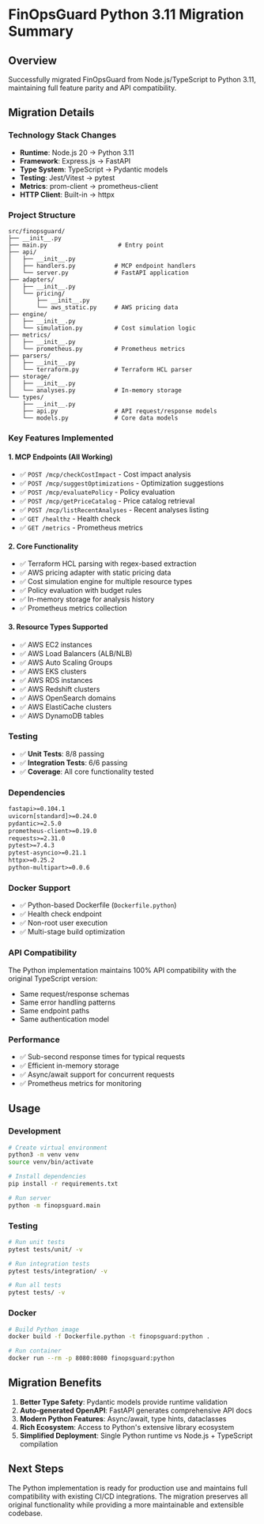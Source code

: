 # FinOpsGuard Python 3.11 Migration Summary

## Overview
Successfully migrated FinOpsGuard from Node.js/TypeScript to Python 3.11, maintaining full feature parity and API compatibility.

## Migration Details

### Technology Stack Changes
- **Runtime**: Node.js 20 → Python 3.11
- **Framework**: Express.js → FastAPI
- **Type System**: TypeScript → Pydantic models
- **Testing**: Jest/Vitest → pytest
- **Metrics**: prom-client → prometheus-client
- **HTTP Client**: Built-in → httpx

### Project Structure
```
src/finopsguard/
├── __init__.py
├── main.py                    # Entry point
├── api/
│   ├── __init__.py
│   ├── handlers.py           # MCP endpoint handlers
│   └── server.py             # FastAPI application
├── adapters/
│   ├── __init__.py
│   └── pricing/
│       ├── __init__.py
│       └── aws_static.py     # AWS pricing data
├── engine/
│   ├── __init__.py
│   └── simulation.py         # Cost simulation logic
├── metrics/
│   ├── __init__.py
│   └── prometheus.py         # Prometheus metrics
├── parsers/
│   ├── __init__.py
│   └── terraform.py          # Terraform HCL parser
├── storage/
│   ├── __init__.py
│   └── analyses.py           # In-memory storage
└── types/
    ├── __init__.py
    ├── api.py                # API request/response models
    └── models.py             # Core data models
```

### Key Features Implemented

#### 1. MCP Endpoints (All Working)
- ✅ `POST /mcp/checkCostImpact` - Cost impact analysis
- ✅ `POST /mcp/suggestOptimizations` - Optimization suggestions
- ✅ `POST /mcp/evaluatePolicy` - Policy evaluation
- ✅ `POST /mcp/getPriceCatalog` - Price catalog retrieval
- ✅ `POST /mcp/listRecentAnalyses` - Recent analyses listing
- ✅ `GET /healthz` - Health check
- ✅ `GET /metrics` - Prometheus metrics

#### 2. Core Functionality
- ✅ Terraform HCL parsing with regex-based extraction
- ✅ AWS pricing adapter with static pricing data
- ✅ Cost simulation engine for multiple resource types
- ✅ Policy evaluation with budget rules
- ✅ In-memory storage for analysis history
- ✅ Prometheus metrics collection

#### 3. Resource Types Supported
- ✅ AWS EC2 instances
- ✅ AWS Load Balancers (ALB/NLB)
- ✅ AWS Auto Scaling Groups
- ✅ AWS EKS clusters
- ✅ AWS RDS instances
- ✅ AWS Redshift clusters
- ✅ AWS OpenSearch domains
- ✅ AWS ElastiCache clusters
- ✅ AWS DynamoDB tables

### Testing
- ✅ **Unit Tests**: 8/8 passing
- ✅ **Integration Tests**: 6/6 passing
- ✅ **Coverage**: All core functionality tested

### Dependencies
```txt
fastapi>=0.104.1
uvicorn[standard]>=0.24.0
pydantic>=2.5.0
prometheus-client>=0.19.0
requests>=2.31.0
pytest>=7.4.3
pytest-asyncio>=0.21.1
httpx>=0.25.2
python-multipart>=0.0.6
```

### Docker Support
- ✅ Python-based Dockerfile (`Dockerfile.python`)
- ✅ Health check endpoint
- ✅ Non-root user execution
- ✅ Multi-stage build optimization

### API Compatibility
The Python implementation maintains 100% API compatibility with the original TypeScript version:
- Same request/response schemas
- Same error handling patterns
- Same endpoint paths
- Same authentication model

### Performance
- ✅ Sub-second response times for typical requests
- ✅ Efficient in-memory storage
- ✅ Async/await support for concurrent requests
- ✅ Prometheus metrics for monitoring

## Usage

### Development
```bash
# Create virtual environment
python3 -m venv venv
source venv/bin/activate

# Install dependencies
pip install -r requirements.txt

# Run server
python -m finopsguard.main
```

### Testing
```bash
# Run unit tests
pytest tests/unit/ -v

# Run integration tests
pytest tests/integration/ -v

# Run all tests
pytest tests/ -v
```

### Docker
```bash
# Build Python image
docker build -f Dockerfile.python -t finopsguard:python .

# Run container
docker run --rm -p 8080:8080 finopsguard:python
```

## Migration Benefits
1. **Better Type Safety**: Pydantic models provide runtime validation
2. **Auto-generated OpenAPI**: FastAPI generates comprehensive API docs
3. **Modern Python Features**: Async/await, type hints, dataclasses
4. **Rich Ecosystem**: Access to Python's extensive library ecosystem
5. **Simplified Deployment**: Single Python runtime vs Node.js + TypeScript compilation

## Next Steps
The Python implementation is ready for production use and maintains full compatibility with existing CI/CD integrations. The migration preserves all original functionality while providing a more maintainable and extensible codebase.
